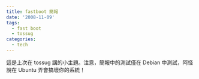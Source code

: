```yaml
---
title: fastboot 簡報
date: '2008-11-09'
tags:
  - fast boot
  - tossug
categories:
  - tech
---
```

這是上次在 tossug 講的小主題。注意，簡報中的測試僅在 Debian 中測試，阿怪說在 Ubuntu 弄會搞壞你的系統！
